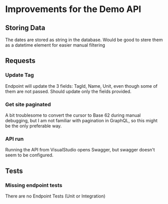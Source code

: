 # Improvements for the Demo API

## Storing Data
The dates are stored as string in the database. Would be good to stere them as a datetime element for easier manual filtering

## Requests
### Update Tag
Endpoint will update the 3 fields: TagId, Name, Unit, even though some of them are not passed. Should update only the fields provided.

### Get site paginated
A bit troublesome to convert the cursor to Base 62 during manual debugging, but I am not familiar with pagination in GraphQL, so this might be the only preferable way. 

### API run
Running the API from VisualStudio opens Swagger, but swagger doesn't seem to be configured.

## Tests
### Missing endpoint tests
There are no Endpoint Tests (Unit or Integration)